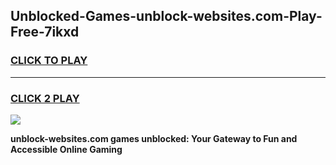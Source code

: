 
## Unblocked-Games-unblock-websites.com-Play-Free-7ikxd
<h3>
<a href="https://premium76.site?title=unblock-websites.com&ref=18A1">CLICK TO PLAY</a></h3>
<hr>

<h3>
<a href="https://premium76.site?title=unblock-websites.com&ref=18A1">CLICK 2 PLAY</a>
  
</h3>

<a href="https://premium76.site?title=unblock-websites.com&ref=18A1"><img src="https://clearcache.store/games.png"></a>


**unblock-websites.com games unblocked: Your Gateway to Fun and Accessible Online Gaming**
